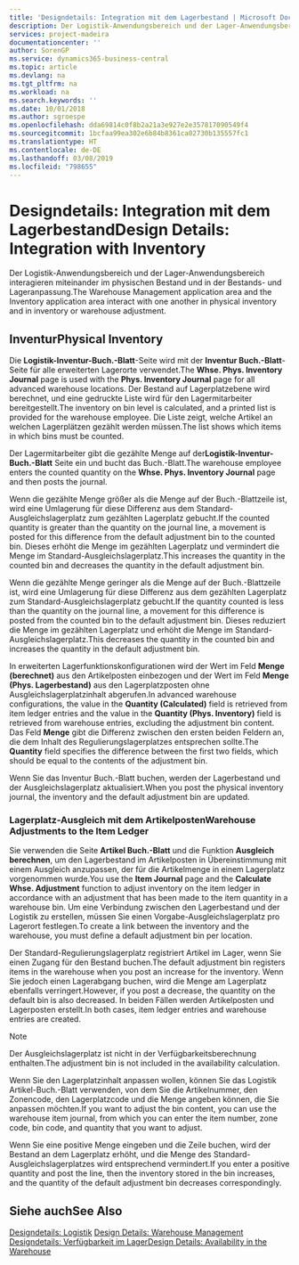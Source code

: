 ```yaml
---
title: 'Designdetails: Integration mit dem Lagerbestand | Microsoft Docs'
description: Der Logistik-Anwendungsbereich und der Lager-Anwendungsbereich interagieren miteinander im physischen Bestand und in der Bestands- und Lageranpassung.
services: project-madeira
documentationcenter: ''
author: SorenGP
ms.service: dynamics365-business-central
ms.topic: article
ms.devlang: na
ms.tgt_pltfrm: na
ms.workload: na
ms.search.keywords: ''
ms.date: 10/01/2018
ms.author: sgroespe
ms.openlocfilehash: dda69814c0f8b2a21a3e927e2e357817090549f4
ms.sourcegitcommit: 1bcfaa99ea302e6b84b8361ca02730b135557fc1
ms.translationtype: HT
ms.contentlocale: de-DE
ms.lasthandoff: 03/08/2019
ms.locfileid: "798655"
---
```

# <a name="design-details-integration-with-inventory"></a><span data-ttu-id="9ef76-103">Designdetails: Integration mit dem Lagerbestand</span><span class="sxs-lookup"><span data-stu-id="9ef76-103">Design Details: Integration with Inventory</span></span>
<span data-ttu-id="9ef76-104">Der Logistik-Anwendungsbereich und der Lager-Anwendungsbereich interagieren miteinander im physischen Bestand und in der Bestands- und Lageranpassung.</span><span class="sxs-lookup"><span data-stu-id="9ef76-104">The Warehouse Management application area and the Inventory application area interact with one another in physical inventory and in inventory or warehouse adjustment.</span></span>  
  
## <a name="physical-inventory"></a><span data-ttu-id="9ef76-105">Inventur</span><span class="sxs-lookup"><span data-stu-id="9ef76-105">Physical Inventory</span></span>  
 <span data-ttu-id="9ef76-106">Die **Logistik-Inventur-Buch.-Blatt**-Seite wird mit der **Inventur Buch.-Blatt**-Seite für alle erweiterten Lagerorte verwendet.</span><span class="sxs-lookup"><span data-stu-id="9ef76-106">The **Whse. Phys. Inventory Journal** page is used with the **Phys. Inventory Journal** page for all advanced warehouse locations.</span></span> <span data-ttu-id="9ef76-107">Der Bestand auf Lagerplatzebene wird berechnet, und eine gedruckte Liste wird für den Lagermitarbeiter bereitgestellt.</span><span class="sxs-lookup"><span data-stu-id="9ef76-107">The inventory on bin level is calculated, and a printed list is provided for the warehouse employee.</span></span> <span data-ttu-id="9ef76-108">Die Liste zeigt, welche Artikel an welchen Lagerplätzen gezählt werden müssen.</span><span class="sxs-lookup"><span data-stu-id="9ef76-108">The list shows which items in which bins must be counted.</span></span>  
  
 <span data-ttu-id="9ef76-109">Der Lagermitarbeiter gibt die gezählte Menge auf der**Logistik-Inventur-Buch.-Blatt** Seite ein und bucht das Buch.-Blatt.</span><span class="sxs-lookup"><span data-stu-id="9ef76-109">The warehouse employee enters the counted quantity on the **Whse. Phys. Inventory Journal** page and then posts the journal.</span></span>  
  
 <span data-ttu-id="9ef76-110">Wenn die gezählte Menge größer als die Menge auf der Buch.-Blattzeile ist, wird eine Umlagerung für diese Differenz aus dem Standard-Ausgleichslagerplatz zum gezählten Lagerplatz gebucht.</span><span class="sxs-lookup"><span data-stu-id="9ef76-110">If the counted quantity is greater than the quantity on the journal line, a movement is posted for this difference from the default adjustment bin to the counted bin.</span></span> <span data-ttu-id="9ef76-111">Dieses erhöht die Menge im gezählten Lagerplatz und vermindert die Menge im Standard-Ausgleichslagerplatz.</span><span class="sxs-lookup"><span data-stu-id="9ef76-111">This increases the quantity in the counted bin and decreases the quantity in the default adjustment bin.</span></span>  
  
 <span data-ttu-id="9ef76-112">Wenn die gezählte Menge geringer als die Menge auf der Buch.-Blattzeile ist, wird eine Umlagerung für diese Differenz aus dem gezählten Lagerplatz zum Standard-Ausgleichslagerplatz gebucht.</span><span class="sxs-lookup"><span data-stu-id="9ef76-112">If the quantity counted is less than the quantity on the journal line, a movement for this difference is posted from the counted bin to the default adjustment bin.</span></span> <span data-ttu-id="9ef76-113">Dieses reduziert die Menge im gezählten Lagerplatz und erhöht die Menge im Standard-Ausgleichslagerplatz.</span><span class="sxs-lookup"><span data-stu-id="9ef76-113">This decreases the quantity in the counted bin and increases the quantity in the default adjustment bin.</span></span>  
  
 <span data-ttu-id="9ef76-114">In erweiterten Lagerfunktionskonfigurationen wird der Wert im Feld **Menge (berechnet)** aus den Artikelposten einbezogen und der Wert im Feld **Menge (Phys. Lagerbestand)** aus den Lagerplatzposten ohne Ausgleichslagerplatzinhalt abgerufen.</span><span class="sxs-lookup"><span data-stu-id="9ef76-114">In advanced warehouse configurations, the value in the **Quantity (Calculated)** field is retrieved from item ledger entries and the value in the **Quantity (Phys. Inventory)** field is retrieved from warehouse entries, excluding the adjustment bin content.</span></span> <span data-ttu-id="9ef76-115">Das Feld **Menge** gibt die Differenz zwischen den ersten beiden Feldern an, die dem Inhalt des Regulierungslagerplatzes entsprechen sollte.</span><span class="sxs-lookup"><span data-stu-id="9ef76-115">The **Quantity** field specifies the difference between the first two fields, which should be equal to the contents of the adjustment bin.</span></span>  
  
 <span data-ttu-id="9ef76-116">Wenn Sie das Inventur Buch.-Blatt buchen, werden der Lagerbestand und der Ausgleichslagerplatz aktualisiert.</span><span class="sxs-lookup"><span data-stu-id="9ef76-116">When you post the physical inventory journal, the inventory and the default adjustment bin are updated.</span></span>  
  
### <a name="warehouse-adjustments-to-the-item-ledger"></a><span data-ttu-id="9ef76-117">Lagerplatz-Ausgleich mit dem Artikelposten</span><span class="sxs-lookup"><span data-stu-id="9ef76-117">Warehouse Adjustments to the Item Ledger</span></span>  
 <span data-ttu-id="9ef76-118">Sie verwenden die Seite **Artikel Buch.-Blatt** und die Funktion **Ausgleich berechnen**, um den Lagerbestand im Artikelposten in Übereinstimmung mit einem Ausgleich anzupassen, der für die Artikelmenge in einem Lagerplatz vorgenommen wurde.</span><span class="sxs-lookup"><span data-stu-id="9ef76-118">You use the **Item Journal** page and the **Calculate Whse. Adjustment** function to adjust inventory on the item ledger in accordance with an adjustment that has been made to the item quantity in a warehouse bin.</span></span> <span data-ttu-id="9ef76-119">Um eine Verbindung zwischen den Lagerbestand und der Logistik zu erstellen, müssen Sie einen Vorgabe-Ausgleichslagerplatz pro Lagerort festlegen.</span><span class="sxs-lookup"><span data-stu-id="9ef76-119">To create a link between the inventory and the warehouse, you must define a default adjustment bin per location.</span></span>  
  
 <span data-ttu-id="9ef76-120">Der Standard-Regulierungslagerplatz registriert Artikel im Lager, wenn Sie einen Zugang für den Bestand buchen.</span><span class="sxs-lookup"><span data-stu-id="9ef76-120">The default adjustment bin registers items in the warehouse when you post an increase for the inventory.</span></span> <span data-ttu-id="9ef76-121">Wenn Sie jedoch einen Lagerabgang buchen, wird die Menge am Lagerplatz ebenfalls verringert.</span><span class="sxs-lookup"><span data-stu-id="9ef76-121">However, if you post a decrease, the quantity on the default bin is also decreased.</span></span> <span data-ttu-id="9ef76-122">In beiden Fällen werden Artikelposten und Lagerposten erstellt.</span><span class="sxs-lookup"><span data-stu-id="9ef76-122">In both cases, item ledger entries and warehouse entries are created.</span></span>  
  
> [!NOTE]  
>  <span data-ttu-id="9ef76-123">Der Ausgleichslagerplatz ist nicht in der Verfügbarkeitsberechnung enthalten.</span><span class="sxs-lookup"><span data-stu-id="9ef76-123">The adjustment bin is not included in the availability calculation.</span></span>  
  
 <span data-ttu-id="9ef76-124">Wenn Sie den Lagerplatzinhalt anpassen wollen, können Sie das Logistik Artikel-Buch.-Blatt verwenden, von dem Sie die Artikelnummer, den Zonencode, den Lagerplatzcode und die Menge angeben können, die Sie anpassen möchten.</span><span class="sxs-lookup"><span data-stu-id="9ef76-124">If you want to adjust the bin content, you can use the warehouse item journal, from which you can enter the item number, zone code, bin code, and quantity that you want to adjust.</span></span>  
  
 <span data-ttu-id="9ef76-125">Wenn Sie eine positive Menge eingeben und die Zeile buchen, wird der Bestand an dem Lagerplatz erhöht, und die Menge des Standard-Ausgleichslagerplatzes wird entsprechend vermindert.</span><span class="sxs-lookup"><span data-stu-id="9ef76-125">If you enter a positive quantity and post the line, then the inventory stored in the bin increases, and the quantity of the default adjustment bin decreases correspondingly.</span></span>  
  
## <a name="see-also"></a><span data-ttu-id="9ef76-126">Siehe auch</span><span class="sxs-lookup"><span data-stu-id="9ef76-126">See Also</span></span>  
 <span data-ttu-id="9ef76-127">[Designdetails: Logistik](design-details-warehouse-management.md) </span><span class="sxs-lookup"><span data-stu-id="9ef76-127">[Design Details: Warehouse Management](design-details-warehouse-management.md) </span></span>  
 [<span data-ttu-id="9ef76-128">Designdetails: Verfügbarkeit im Lager</span><span class="sxs-lookup"><span data-stu-id="9ef76-128">Design Details: Availability in the Warehouse</span></span>](design-details-availability-in-the-warehouse.md)